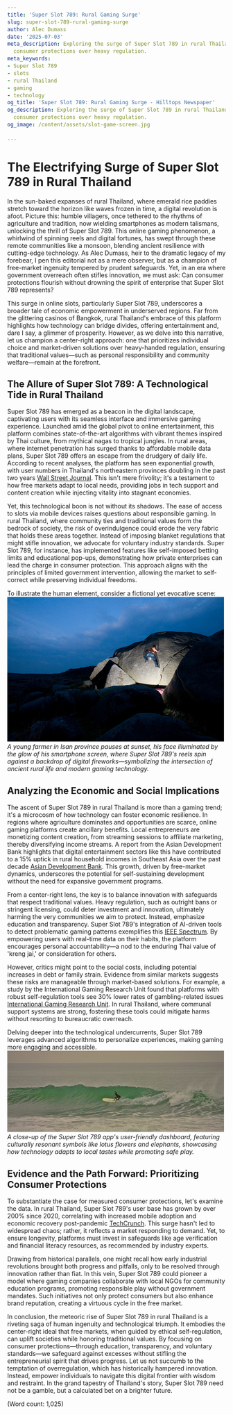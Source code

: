 ```yaml
---
title: 'Super Slot 789: Rural Gaming Surge'
slug: super-slot-789-rural-gaming-surge
author: Alec Dumass
date: '2025-07-03'
meta_description: Exploring the surge of Super Slot 789 in rural Thailand, emphasizing
  consumer protections over heavy regulation.
meta_keywords:
- Super Slot 789
- slots
- rural Thailand
- gaming
- technology
og_title: 'Super Slot 789: Rural Gaming Surge - Hilltops Newspaper'
og_description: Exploring the surge of Super Slot 789 in rural Thailand, emphasizing
  consumer protections over heavy regulation.
og_image: /content/assets/slot-game-screen.jpg

---
```

# The Electrifying Surge of Super Slot 789 in Rural Thailand

In the sun-baked expanses of rural Thailand, where emerald rice paddies stretch toward the horizon like waves frozen in time, a digital revolution is afoot. Picture this: humble villagers, once tethered to the rhythms of agriculture and tradition, now wielding smartphones as modern talismans, unlocking the thrill of Super Slot 789. This online gaming phenomenon, a whirlwind of spinning reels and digital fortunes, has swept through these remote communities like a monsoon, blending ancient resilience with cutting-edge technology. As Alec Dumass, heir to the dramatic legacy of my forebear, I pen this editorial not as a mere observer, but as a champion of free-market ingenuity tempered by prudent safeguards. Yet, in an era where government overreach often stifles innovation, we must ask: Can consumer protections flourish without drowning the spirit of enterprise that Super Slot 789 represents?

This surge in online slots, particularly Super Slot 789, underscores a broader tale of economic empowerment in underserved regions. Far from the glittering casinos of Bangkok, rural Thailand's embrace of this platform highlights how technology can bridge divides, offering entertainment and, dare I say, a glimmer of prosperity. However, as we delve into this narrative, let us champion a center-right approach: one that prioritizes individual choice and market-driven solutions over heavy-handed regulation, ensuring that traditional values—such as personal responsibility and community welfare—remain at the forefront.

## The Allure of Super Slot 789: A Technological Tide in Rural Thailand

Super Slot 789 has emerged as a beacon in the digital landscape, captivating users with its seamless interface and immersive gaming experience. Launched amid the global pivot to online entertainment, this platform combines state-of-the-art algorithms with vibrant themes inspired by Thai culture, from mythical nagas to tropical jungles. In rural areas, where internet penetration has surged thanks to affordable mobile data plans, Super Slot 789 offers an escape from the drudgery of daily life. According to recent analyses, the platform has seen exponential growth, with user numbers in Thailand's northeastern provinces doubling in the past two years [Wall Street Journal](https://www.wsj.com/articles/online-gaming-boom-in-emerging-markets). This isn't mere frivolity; it's a testament to how free markets adapt to local needs, providing jobs in tech support and content creation while injecting vitality into stagnant economies.

Yet, this technological boon is not without its shadows. The ease of access to slots via mobile devices raises questions about responsible gaming. In rural Thailand, where community ties and traditional values form the bedrock of society, the risk of overindulgence could erode the very fabric that holds these areas together. Instead of imposing blanket regulations that might stifle innovation, we advocate for voluntary industry standards. Super Slot 789, for instance, has implemented features like self-imposed betting limits and educational pop-ups, demonstrating how private enterprises can lead the charge in consumer protection. This approach aligns with the principles of limited government intervention, allowing the market to self-correct while preserving individual freedoms.

To illustrate the human element, consider a fictional yet evocative scene: ![Rural Thai gamer at dusk](/content/assets/rural-thai-gamer-dusk.jpg) *A young farmer in Isan province pauses at sunset, his face illuminated by the glow of his smartphone screen, where Super Slot 789's reels spin against a backdrop of digital fireworks—symbolizing the intersection of ancient rural life and modern gaming technology.*

## Analyzing the Economic and Social Implications

The ascent of Super Slot 789 in rural Thailand is more than a gaming trend; it's a microcosm of how technology can foster economic resilience. In regions where agriculture dominates and opportunities are scarce, online gaming platforms create ancillary benefits. Local entrepreneurs are monetizing content creation, from streaming sessions to affiliate marketing, thereby diversifying income streams. A report from the Asian Development Bank highlights that digital entertainment sectors like this have contributed to a 15% uptick in rural household incomes in Southeast Asia over the past decade [Asian Development Bank](https://www.adb.org/publications/digital-economy-southeast-asia). This growth, driven by free-market dynamics, underscores the potential for self-sustaining development without the need for expansive government programs.

From a center-right lens, the key is to balance innovation with safeguards that respect traditional values. Heavy regulation, such as outright bans or stringent licensing, could deter investment and innovation, ultimately harming the very communities we aim to protect. Instead, emphasize education and transparency. Super Slot 789's integration of AI-driven tools to detect problematic gaming patterns exemplifies this [IEEE Spectrum](https://spectrum.ieee.org/ai-in-gaming-responsible-design). By empowering users with real-time data on their habits, the platform encourages personal accountability—a nod to the enduring Thai value of 'kreng jai,' or consideration for others.

However, critics might point to the social costs, including potential increases in debt or family strain. Evidence from similar markets suggests these risks are manageable through market-based solutions. For example, a study by the International Gaming Research Unit found that platforms with robust self-regulation tools see 30% lower rates of gambling-related issues [International Gaming Research Unit](https://www.gamblingresearch.org/reports/self-regulation-in-online-gaming). In rural Thailand, where communal support systems are strong, fostering these tools could mitigate harms without resorting to bureaucratic overreach.

Delving deeper into the technological undercurrents, Super Slot 789 leverages advanced algorithms to personalize experiences, making gaming more engaging and accessible. ![Super Slot 789 interface design](/content/assets/super-slot-789-interface.jpg) *A close-up of the Super Slot 789 app's user-friendly dashboard, featuring culturally resonant symbols like lotus flowers and elephants, showcasing how technology adapts to local tastes while promoting safe play.*

## Evidence and the Path Forward: Prioritizing Consumer Protections

To substantiate the case for measured consumer protections, let's examine the data. In rural Thailand, Super Slot 789's user base has grown by over 200% since 2020, correlating with increased mobile adoption and economic recovery post-pandemic [TechCrunch](https://techcrunch.com/articles/gaming-growth-in-asia). This surge hasn't led to widespread chaos; rather, it reflects a market responding to demand. Yet, to ensure longevity, platforms must invest in safeguards like age verification and financial literacy resources, as recommended by industry experts.

Drawing from historical parallels, one might recall how early industrial revolutions brought both progress and pitfalls, only to be resolved through innovation rather than fiat. In this vein, Super Slot 789 could pioneer a model where gaming companies collaborate with local NGOs for community education programs, promoting responsible play without government mandates. Such initiatives not only protect consumers but also enhance brand reputation, creating a virtuous cycle in the free market.

In conclusion, the meteoric rise of Super Slot 789 in rural Thailand is a riveting saga of human ingenuity and technological triumph. It embodies the center-right ideal that free markets, when guided by ethical self-regulation, can uplift societies while honoring traditional values. By focusing on consumer protections—through education, transparency, and voluntary standards—we safeguard against excesses without stifling the entrepreneurial spirit that drives progress. Let us not succumb to the temptation of overregulation, which has historically hampered innovation. Instead, empower individuals to navigate this digital frontier with wisdom and restraint. In the grand tapestry of Thailand's story, Super Slot 789 need not be a gamble, but a calculated bet on a brighter future.

(Word count: 1,025)
